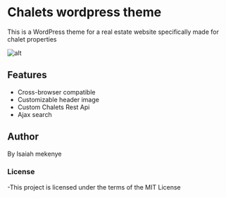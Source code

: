 # Chalets wordpress theme

This is a WordPress theme for a real estate website specifically made for chalet properties


![alt](https://i.ibb.co/yn3Rp7Q/Fire-Shot-Capture-007-Chalets-Cavair-dev-chaltets-pantheonsite-io.png)

<!-- <img src="./wp-content/uploads/FireShot Capture 007 - Chalets & Cavair - dev-chaltets.pantheonsite.io.png"/> -->


Features
-------------------------------
* Cross-browser compatible
* Customizable header image
* Custom Chalets Rest Api
* Ajax search

## Author
By Isaiah mekenye

### License

-This project is licensed under the terms of the MIT License


